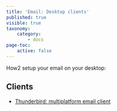 ```yaml
---
title: 'Email: Desktop clients'
published: true
visible: true
taxonomy:
    category:
        - docs
page-toc:
    active: false
---
```


How2 setup your email on your desktop:

## Clients
- [Thunderbird: multiplatform email client](thunderbird)
